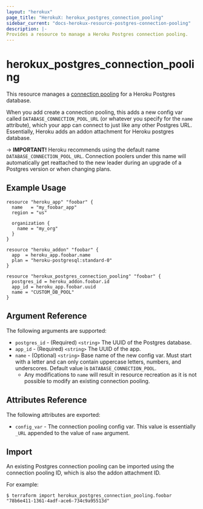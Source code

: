 ```yaml
---
layout: "herokux"
page_title: "HerokuX: herokux_postgres_connection_pooling"
sidebar_current: "docs-herokux-resource-postgres-connection-pooling"
description: |-
Provides a resource to manage a Heroku Postgres connection pooling.
---
```


# herokux_postgres_connection_pooling

This resource manages a [connection pooling](https://devcenter.heroku.com/articles/postgres-connection-pooling)
for a Heroku Postgres database.

When you add create a connection pooling, this adds a new config var called `DATABASE_CONNECTION_POOL_URL`
(or whatever you specify for the `name` attribute), which your app can connect to just like any other Postgres URL.
Essentially, Heroku adds an addon attachment for Heroku postgres database.

-> **IMPORTANT!**
Heroku recommends using the default name `DATABASE_CONNECTION_POOL_URL`. Connection poolers under this name will
automatically get reattached to the new leader during an upgrade of a Postgres version or when changing plans.

## Example Usage

```hcl-terraform
resource "heroku_app" "foobar" {
  name   = "my_foobar_app"
  region = "us"

  organization {
    name = "my_org"
  }
}

resource "heroku_addon" "foobar" {
  app  = heroku_app.foobar.name
  plan = "heroku-postgresql:standard-0"
}

resource "herokux_postgres_connection_pooling" "foobar" {
  postgres_id = heroku_addon.foobar.id
  app_id = heroku_app.foobar.uuid
  name = "CUSTOM_DB_POOL"
}
```

## Argument Reference

The following arguments are supported:

* `postgres_id` - (Required) `<string>` The UUID of the Postgres database.
* `app_id` - (Required) `<string>` The UUID of the app.
* `name` - (Optional) `<string>` Base name of the new config var. Must start with a letter and can only contain
  uppercase letters, numbers, and underscores. Default value is `DATABASE_CONNECTION_POOL`.
    * Any modifications to `name` will result in resource recreation as it is not possible to modify an existing
      connection pooling.

## Attributes Reference

The following attributes are exported:

* `config_var` - The connection pooling config var. This value is essentially `_URL` appended to the value of `name` argument.

## Import

An existing Postgres connection pooling can be imported using the connection pooling ID, which is also
the addon attachment ID.

For example:

```shell script
$ terraform import herokux_postgres_connection_pooling.foobar "78b6e411-1361-4adf-ace6-734c9a95513d"
```
